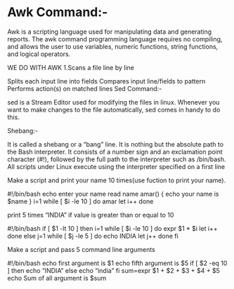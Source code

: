 # Awk Command:-
Awk is a scripting language used for manipulating data and generating reports.
The awk command programming language requires no compiling, and allows the user to use variables, numeric functions, string functions, and logical operators.

WE DO WITH AWK
1.Scans a file line by line

Splits each input line into fields
Compares input line/fields to pattern
Performs action(s) on matched lines
Sed Command:-

sed is a Stream Editor used for modifying the files in linux.
Whenever you want to make changes to the file automatically, sed comes in handy to do this.

Shebang:-

It is called a shebang or a “bang” line. It is nothing but the absolute path to the Bash interpreter.
It consists of a number sign and an exclamation point character (#!), followed by the full path to the interpreter such as /bin/bash.
All scripts under Linux execute using the interpreter specified on a first line

Make a script and print your name 10 times(use fuction to print your name).

#!/bin/bash
echo enter your name
read name
amar()
{
echo your name is $name
}
i=1
while [ $i -le 10 ]
do
amar
let i++
done

print 5 times “INDIA” if value is greater than or equal to 10

#!/bin/bash
if [ $1 -lt 10 ]
then
i=1
while [ $i -le 10 ]
do
expr $1 * $i
let i++
done
else
j=1
while [ $j -le 5 ]
do
echo INDIA
let j++
done
fi

Make a script and pass 5 command line arguments

#!/bin/bash
echo first argument is $1
echo fifth argument is $5
if [ $2 -eq 10 ]
then
echo “INDIA”
else
echo “india”
fi
sum=expr $1 + $2 + $3 + $4 + $5
echo Sum of all argument is $sum
